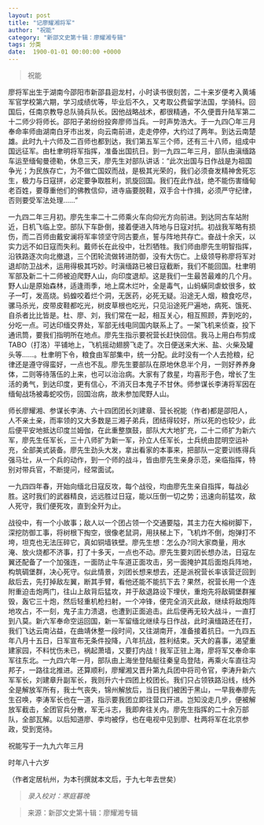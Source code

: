 ```yaml
---
layout: post
title: "记廖耀湘将军"
author: "祝能"
category: "新邵文史第十辑：廖耀湘专辑"
tags: 分类
date:  1900-01-01 00:00:00 +0000
---
```

> 祝能

廖将军出生于湖南今邵阳市新邵县迴龙村，小时读书很刻苦，二十来岁便考入黄埔军官学校第六期，学习成绩优等，毕业后不久，又考取公费留学法国，学骑科。回国后，任南京教导总队骑兵队长。因他战略战术，都很精通，不久便晋升陆军第二十二师少将师长。邵阳子弟纷纷投奔廖师当兵。一时声势浩大。于一九四〇年三月奉命率师由湖南白牙市出发，向云南前进，走走停停，大约过了两年。到达云南楚雄。此时九十六师及二百师也都到达，我们第五军三个师，还有三十八师，组成中国远征军。由杜聿明将军指挥，准备出国抗日。到一九四二年三月，部队由滇缅路车运至缅甸曼德勒，休息三天，廖先生对部队讲话：“此次出国与日作战是为祖国争光；为民族存亡，为不做亡国奴而战，是极其光荣的，我们必须奋发精神舍死忘生，极力与日寇拼，必定要争取胜利，凯旋回国。我们在此作战，绝不能伤害缅甸老百姓，要尊重他们的佛教信仰，进寺庙要脱鞋，双手合十作揖，必须严守纪律，否则要受军法处理……”

一九四二年三月初。廖先生率二十二师乘火车向仰光方向前进。到达同古车站附近，日机飞临上空。部队下车卧倒，接着便进入阵地与日寇对抗。初战我军略有损伤，而二百师由戴安澜将军率领坚守同古要点，誓与阵地共存亡。奋战十余天，以实力远不如日寇而失利。戴师长在此役中，壮烈牺牲。我们师由廖先生明智指挥，沿铁路逐次向北撤退，三个团轮流做转进防御，没有大伤亡。上级领导称廖将军对退却防卫战术，运用得极其巧妙。时滇缅路已被日寇截断，我们不能回国。杜聿明军部及新二十二师被迫爬野人山，向印度退却。这是我们一生最苦最难的几个月。野人山是原始森林，适逢雨季，地上腐木烂叶，全是毒气，山蚂蟥同虐蚊很多，蚊子一叮，发高烧。蚂蝗咬着烂个洞，无医药，必死无疑。沿途无人烟，粮食吃尽，骡马杀光，皮带皮鞋都吃光，树皮草根也吃光，只见沿途死尸遍地，病死、饿死、自杀者比比皆是。杜、廖、刘，我们常在一起，相互关心，相互照顾，弄到吃的，分吃一点。可达印缅交界处，军部无线电同国内联系上了。一架飞机来侦查，投下通讯筒，要我们指明所在地点。廖先生指示要祝营长赶快回信。我马上用白布剪成TABO（打洛）平铺地上，飞机摇动翅膀飞走了。次日便送来大米、盐、火柴及罐头等……。杜聿明下令，粮食由军部集中，统一分配。此时没有一个人去抢粮，纪律还是遵守得蛮好，一点也不乱。廖先生要部队在原地休息半个月，一则好养养身体，二则等待落伍的上来，也可以治治病。大家有了救星，均喜形于色，增长了生活的勇气，到达印度，更有信心，不消灭日本鬼子不甘休。师参谋长李涛将军因在缅甸战场被毒蛇咬伤，回国治病，故未参加爬野人山。

师长廖耀湘、参谋长李涛、六十四团团长刘建章、营长祝能（作者)都是邵阳人，人不亲土亲，而率领的又大多数是三湘子弟兵，团结得较好，所以死的也较少，此后便平安地抵达印度兰姆伽，在此重整旗鼓，部队大大地扩充，二十二师扩为新六军，廖先生任军长，三十八师扩为新一军，孙立人任军长，士兵统由昆明空运补充，全部美式装备。廖先生劲头大发，拿出看家的本事来，把部队一定要训练得兵强马壮，从一个兵的动作，到一个师的战斗，皆由廖先生亲身示范，亲临指挥，特别对带兵官，不断提问，经常面试。

一九四四年春，开始向缅北日寇反攻，每个战役，均由廖先生亲自指挥，每战必胜。这时我们的武器精良，远远胜过日寇，能以压倒一切之势；迅速向前猛攻，敌人死守，我们便死攻，直到全歼为止。

战役中，有一个小故事；敌人以一个团占领一个交通要隘，其主力在大榕树脚下，深挖防御工事，将树根下掏空，很像老鼠洞，用扶梯上下，飞机炸不倒，炮弹打不垮，坦克也无法压碎它，真如铜墙铁壁。廖先生想：怎么办?同大家商量，用水淹、放火烧都不济事，打了十多天，一点也不动。廖先生要刘团长想办法，日寇左翼还配备了一个加强连，一面防止牛车道正面攻击，另一面掩护其后面炮兵阵地，构筑碉堡群，决心死守。似此情景，刘团长想来想去，还是派祝营长率该营迂回到敌后去，先打掉敌左翼，断其手臂，看他还能不能抗下去？果然，祝营长用一个连附重迫击炮两门，往山上敌背后猛攻，并于敌退路设下埋伏，重炮先将敌碉堡群摧毁，轰它三十炮，然后轻重机枪扫射，一个冲锋，便完全消灭此敌，继续将敌炮阵地攻占，不一刻，鬼子主力溃退，也遭到正面追击。此后便再无较大战斗，一直打到八莫。新六军奉命空运回国，新一军留缅北继续与日作战，此时滇缅路还在打，我们飞达云南沾益，在曲靖休整一段时间，又往湖南开，准备接着抗日。一九四五年八月十五日，日军宣布无条件投降，八年抗战，胜利结束。天大的喜事，渴望重建家园，不料忧伤未已，祸起萧墙，又要打内战！我军正驻上海，廖将军又奉命率军往东北。一九四六年一月，部队由上海坐登陆艇往秦皇岛登陆，再乘火车直往沟邦子，一路往北推进。还算顺利，廖耀湘又晋升第九兵团中将司令官，李涛升新六军军长，刘建章升副军长，我则升六十四团上校团长。我们只占领铁路沿线，线外全是解放军所有，我士气丧失，锦州解放后，当日我们被困于黑山，一早我奉廖先生召唤，李涛军长也在一道，指示要我团立即往营口开进。岂知没走几步，便被解放军截击，全团官兵分散，军无斗志，我即奔往关内。廖先生指挥的二十余万部队，全部瓦解。以后知道廖、李均被俘，也在电视中见到廖、杜两将军在北京参政，受到宽待。

祝能写于一九九六年三月

时年八十六岁

（作者定居杭州，为本刊撰就本文后，于九七年去世矣）

> *录入校对：寒庭暮晚*

> 来源：新邵文史第十辑：廖耀湘专辑